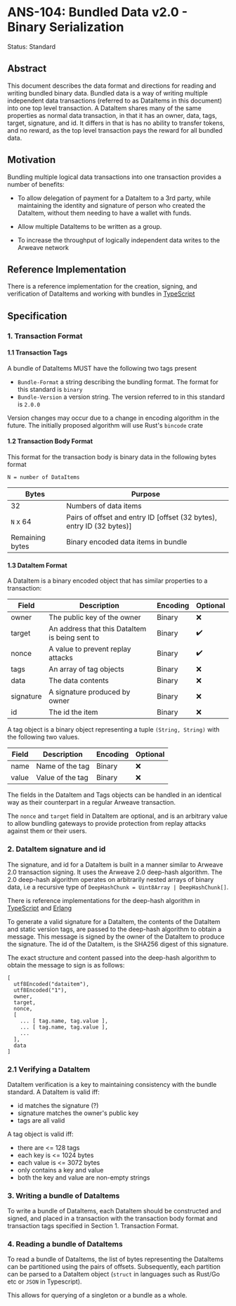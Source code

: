 # ANS-104: Bundled Data v2.0 - Binary Serialization

Status: Standard

## Abstract

This document describes the data format and directions for reading and writing bundled binary data. Bundled data is a way of writing multiple independent data transactions (referred to as DataItems in this document) into one top level transaction. A DataItem shares many of the same properties as normal data transaction, in that it has an owner, data, tags, target, signature, and id. It differs in that is has no ability to transfer tokens, and no reward, as the top level transaction pays the reward for all bundled data.

## Motivation

Bundling multiple logical data transactions into one transaction provides a number of benefits:

- To allow delegation of payment for a DataItem to a 3rd party, while maintaining the identity and signature of person who created the DataItem, without them needing to have a wallet with funds.

- Allow multiple DataItems to be written as a group.

- To increase the throughput of logically independent data writes to the Arweave network

## Reference Implementation

There is a reference implementation for the creation, signing, and verification of DataItems and working with bundles in [TypeScript](https://github.com/ArweaveTeam/arweave-data)

## Specification

### 1. Transaction Format

#### 1.1 Transaction Tags

A bundle of DataItems MUST have the following two tags present

- `Bundle-Format` a string describing the bundling format. The format for this standard is `binary`
- `Bundle-Version` a version string. The version referred to in this standard is `2.0.0`

Version changes may occur due to a change in encoding algorithm in the future. The initially proposed algorithm will use Rust's `bincode` crate

#### 1.2 Transaction Body Format

This format for the transaction body is binary data in the following bytes format

`N = number of DataItems`

| Bytes                              | Purpose                                       |
|---                                 |---                                            |
|32                                  |Numbers of data items                          |
|`N` x 64                            |Pairs of offset and entry ID [offset (32 bytes), entry ID (32 bytes)]|
|Remaining bytes                     |Binary encoded data items in bundle            |

#### 1.3 DataItem Format

A DataItem is a binary encoded object that has similar properties to a transaction:

|Field     |Description                                     | Encoding        | Optional |
|---       |---                                             |---              | --- |
|owner     |The public key of the owner                     | Binary            | :x: |
|target    |An address that this DataItem is being sent to  | Binary            | :heavy_check_mark: |
|nonce     |A value to prevent replay attacks               | Binary            |:heavy_check_mark: |
|tags      |An array of tag objects                         | Binary      |:x: |
|data      |The data contents                               | Binary            |      :x: |            
|signature |A signature produced by owner                   | Binary            |  :x: |
|id        |The id the item                                 | Binary            |:x: |

A tag object is a binary object representing a tuple `(String, String)` with the following two values.

|Field     |Description               | Encoding        | Optional |
|---       |---                       |---              |---
|name      |Name of the tag           | Binary          | :x: |
|value     |Value of the tag          | Binary          | :x: |

The fields in the DataItem and Tags objects can be handled in an identical way as their counterpart in a regular Arweave transaction.

The `nonce` and `target` field in DataItem are optional, and is an arbitrary value to allow bundling gateways to provide protection from replay attacks against them or their users.

### 2. DataItem signature and id

The signature, and id for a DataItem is built in a manner similar to Arweave 2.0 transaction signing. It uses the Arweave 2.0 deep-hash algorithm. The 2.0 deep-hash algorithm operates on arbitrarily nested arrays of binary data, i.e a recursive type of `DeepHashChunk = Uint8Array | DeepHashChunk[]`.

There is reference implementations for the deep-hash algorithm in [TypeScript](https://github.com/ArweaveTeam/arweave-js/blob/b1c4b2e378a1eb7dc1fbfaeee41492eb908a60c6/src/common/lib/deepHash.ts) and [Erlang](https://github.com/ArweaveTeam/arweave/blob/b316173cd42a53a59036241f8e164b615db9b40d/apps/arweave/src/ar_deep_hash.erl)

To generate a valid signature for a DataItem, the contents of the DataItem and static version tags, are passed to the deep-hash algorithm to obtain a message. This message is signed by the owner of the DataItem to produce the signature. The id of the DataItem, is the SHA256 digest of this signature.

The exact structure and content passed into the deep-hash algorithm to obtain the message to sign is as follows:

```
[
  utf8Encoded("dataitem"),
  utf8Encoded("1"),
  owner,
  target,
  nonce,
  [
    ... [ tag.name, tag.value ],
    ... [ tag.name, tag.value ],
    ...
  ],
  data
]
```

### 2.1 Verifying a DataItem

DataItem verification is a key to maintaining consistency with the bundle standard.
A DataItem is valid iff:

 - id matches the signature (?)
 - signature matches the owner's public key
 - tags are all valid

A tag object is valid iff:
 - there are <= 128 tags
 - each key is <= 1024 bytes
 - each value is <= 3072 bytes
 - only contains a key and value
 - both the key and value are non-empty strings

### 3. Writing a bundle of DataItems

To write a bundle of DataItems, each DataItem should be constructed and signed, and placed in a transaction with the transaction body format and transaction tags specified in Section 1. Transaction Format.

### 4. Reading a bundle of DataItems

To read a bundle of DataItems, the list of bytes representing the DataItems can be partitioned using the pairs of offsets.
Subsequently, each partition can be parsed to a DataItem object (`struct` in languages such as Rust/Go etc or `JSON` in Typescript). 

This allows for querying of a singleton or a bundle as a whole.
